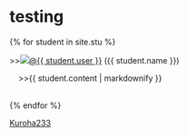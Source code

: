 # testing

{% for student in site.stu %}
<p>
>><a><img src="{{ student.image }}"></a><a href="https://github.com/{{ student.user }}">@{{ student.user }}</a> ({{ student.name }})
<p>&nbsp;&nbsp;&nbsp;&nbsp;>>{{ student.content | markdownify }}</p>
</p>
<br>
{% endfor %}

[Kuroha233](https://github.com/Kuroha233)
